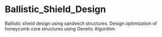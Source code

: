 # Ballistic_Shield_Design
Ballistic shield design using sandwich structures. Design optimization of honeycomb core structures using Genetic Algorithm
